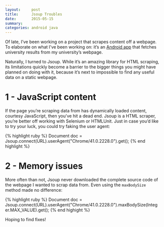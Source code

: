 ```yaml
---
layout:     post
title:      Jsoup Troubles
date:       2015-05-15
summary:
categories: android java
---
```


Of late, I’ve been working on a project that scrapes content off a webpage. To elaborate on what I’ve been working on: it’s an [Android app](https://github.com/sravan953/Fast-VTU-Results) that fetches university results from my university’s webpage.

Naturally, I turned to Jsoup. While it’s an amazing library for HTML scraping, its limitations quickly become a barrier to the bigger things you might have planned on doing with it, because it’s next to impossible to find any useful data on a static webpage.

# 1 - JavaScript content

If the page you’re scraping data from has dynamically loaded content, courtesy JavaScript, then you’ve hit a dead end. Jsoup is a HTML scraper, you’re better off working with Selenium or HTMLUnit. Just in case you’d like to try your luck, you could try faking the user agent:

{% highlight ruby %}
Document doc = Jsoup.connect(URL).userAgent("Chrome/41.0.2228.0").get();
{% end highlight %}

# 2 - Memory issues

More often than not, Jsoup never downloaded the complete source code of the webpage I wanted to scrap data from. Even using the `maxBodySize` method made no difference:

{% highlight ruby %}
Document doc = Jsoup.connect(URL).userAgent("Chrome/41.0.2228.0").maxBodySize(Integer.MAX_VALUE).get();
{% end highight %}

Hoping to find fixes!
